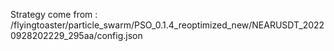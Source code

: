 Strategy come from : /flyingtoaster/particle_swarm/PSO_0.1.4_reoptimized_new/NEARUSDT_20220928202229_295aa/config.json